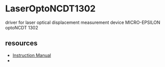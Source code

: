 # LaserOptoNCDT1302

driver for laser optical displacement measurement device MICRO-EPSILON optoNCDT 1302

## resources

- [Instruction Manual](http://www.micro-epsilon.pl/download/man--optoncdt-1302--en.pdf)
- 
